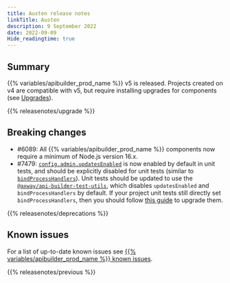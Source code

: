 ```yaml
---
title: Austen release notes
linkTitle: Austen
description: 9 September 2022
date: 2022-09-09
Hide_readingtime: true
---
```

## Summary

{{% variables/apibuilder_prod_name %}} v5 is released. Projects created on v4 are compatible with v5, but require installing upgrades for components (see [Upgrades](/docs/developer_guide/console#updates-tab)).

{{% releasenotes/upgrade %}}

## Breaking changes
* #6089: All {{% variables/apibuilder_prod_name %}} components now require a minimum of Node.js version 16.x.
* #7479: [`config.admin.updatesEnabled`](/docs/developer_guide/project/configuration/project_configuration/#admin) is now enabled by default in unit tests, and should be explicitly disabled for unit tests (similar to [`bindProcessHandlers`](/docs/developer_guide/project/configuration/project_configuration#bindprocesshandlers)). Unit tests should be updated to use the [`@axway/api-builder-test-utils`](https://www.npmjs.com/package/@axway/api-builder-test-utils), which disables `updatesEnabled` and `bindProcessHandlers` by default. If your project unit tests still directly set `bindProcessHandlers`, then you should follow [this guide](/docs/updates/2022_08_26_update_unit_tests_with_test_utils) to upgrade them.

<!-- ## Features -->

<!-- ## Fixes -->

{{% releasenotes/deprecations %}}

<!-- Regenerate modules/plugins with api-builder-tools generate-release-notes script -->

<!-- ## Updated plugins -->

## Known issues

For a list of up-to-date known issues see [{{% variables/apibuilder_prod_name %}} known issues](/docs/known_issues/).

{{% releasenotes/previous %}}

